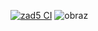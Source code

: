 [![zad5 CI](https://github.com/mariuszkrzyzopolski/TAU6/actions/workflows/zad5.yml/badge.svg)](https://github.com/mariuszkrzyzopolski/TAU6/actions/workflows/zad5.yml) ![obraz](https://user-images.githubusercontent.com/39222705/212502770-415dcf8e-5b7f-48ef-88bf-1b480274466d.png)
